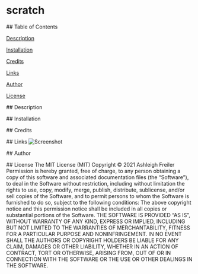 # scratch

\#\# Table of Contents

[Description](#description)

[Installation](#installation)

[Credits](#credits)

[Links](#links)

[Author](#author)

[License](#license)

\#\# Description

\#\# Installation

\#\# Credits []() []() []()

\#\# Links []() []() ![Screenshot]()

\#\# Author

\#\# License The MIT License (MIT) Copyright © 2021 Ashleigh Freiler Permission is hereby granted, free of charge, to any person obtaining a copy of this software and associated documentation files (the “Software”), to deal in the Software without restriction, including without limitation the rights to use, copy, modify, merge, publish, distribute, sublicense, and/or sell copies of the Software, and to permit persons to whom the Software is furnished to do so, subject to the following conditions: The above copyright notice and this permission notice shall be included in all copies or substantial portions of the Software. THE SOFTWARE IS PROVIDED “AS IS”, WITHOUT WARRANTY OF ANY KIND, EXPRESS OR IMPLIED, INCLUDING BUT NOT LIMITED TO THE WARRANTIES OF MERCHANTABILITY, FITNESS FOR A PARTICULAR PURPOSE AND NONINFRINGEMENT. IN NO EVENT SHALL THE AUTHORS OR COPYRIGHT HOLDERS BE LIABLE FOR ANY CLAIM, DAMAGES OR OTHER LIABILITY, WHETHER IN AN ACTION OF CONTRACT, TORT OR OTHERWISE, ARISING FROM, OUT OF OR IN CONNECTION WITH THE SOFTWARE OR THE USE OR OTHER DEALINGS IN THE SOFTWARE.
